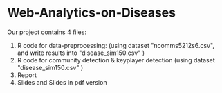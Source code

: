 # Web-Analytics-on-Diseases
Our project contains 4 files:
1. R code for data-preprocessing: (using dataset "ncomms5212s6.csv", and write results into "disease_sim150.csv" )
2. R code for community detection & keyplayer detection (using dataset "disease_sim150.csv" )
3. Report
4. Slides and Slides in pdf version

